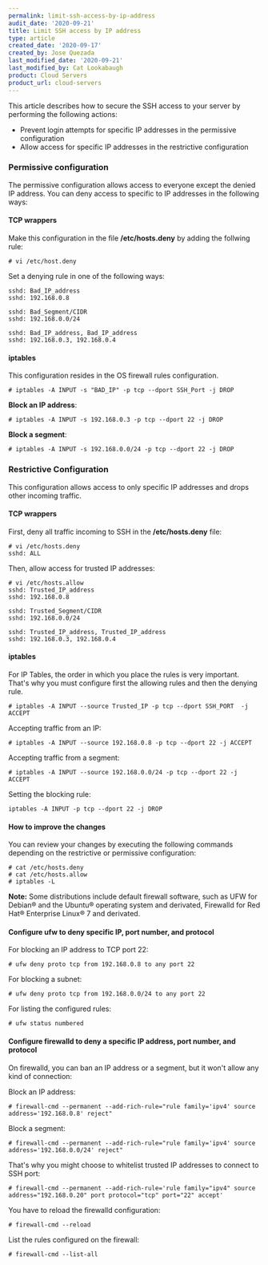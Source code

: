 ```yaml
---
permalink: limit-ssh-access-by-ip-address
audit_date: '2020-09-21'
title: Limit SSH access by IP address
type: article
created_date: '2020-09-17'
created_by: Jose Quezada
last_modified_date: '2020-09-21'
last_modified_by: Cat Lookabaugh
product: Cloud Servers
product_url: cloud-servers
---
```


This article describes how to secure the SSH access to your server by performing the following actions:

- Prevent login attempts for specific IP addresses in the permissive configuration
- Allow access for specific IP addresses in the restrictive configuration

### Permissive configuration

The permissive configuration allows access to everyone except the denied IP address. You can deny access to specific
to IP addresses in the following ways:

#### TCP wrappers

Make this configuration in the file **/etc/hosts.deny** by adding the follwing rule:

	# vi /etc/host.deny

Set a denying rule in one of the following ways:

	sshd: Bad_IP_address
	sshd: 192.168.0.8

	sshd: Bad_Segment/CIDR
	sshd: 192.168.0.0/24

	sshd: Bad_IP_address, Bad_IP_address
	sshd: 192.168.0.3, 192.168.0.4

#### iptables

This configuration resides in the OS firewall rules configuration.

	# iptables -A INPUT -s "BAD_IP" -p tcp --dport SSH_Port -j DROP

**Block an IP address**:

	# iptables -A INPUT -s 192.168.0.3 -p tcp --dport 22 -j DROP

**Block a segment**:

	# iptables -A INPUT -s 192.168.0.0/24 -p tcp --dport 22 -j DROP

### Restrictive Configuration

This configuration allows access to only specific IP addresses and drops other incoming traffic.

#### TCP wrappers

First, deny all traffic incoming to SSH in the **/etc/hosts.deny** file:

	# vi /etc/hosts.deny
	sshd: ALL

Then, allow access for trusted IP addresses:

	# vi /etc/hosts.allow
	sshd: Trusted_IP_address
	sshd: 192.168.0.8

	sshd: Trusted_Segment/CIDR
	sshd: 192.168.0.0/24

	sshd: Trusted_IP_address, Trusted_IP_address
	sshd: 192.168.0.3, 192.168.0.4

#### iptables

For IP Tables, the order in which you place the rules is very important. That's why you must configure first the
allowing rules and then the denying rule. 

	# iptables -A INPUT --source Trusted_IP -p tcp --dport SSH_PORT  -j ACCEPT
	
Accepting traffic from an IP:

	# iptables -A INPUT --source 192.168.0.8 -p tcp --dport 22 -j ACCEPT
	
Accepting traffic from a segment:

	# iptables -A INPUT --source 192.168.0.0/24 -p tcp --dport 22 -j ACCEPT
	
Setting the blocking rule:

	iptables -A INPUT -p tcp --dport 22 -j DROP

#### How to improve the changes

You can review your changes by executing the following commands depending on the restrictive or permissive configuration:

	# cat /etc/hosts.deny
	# cat /etc/hosts.allow
	# iptables -L

**Note:** Some distributions include default firewall software, such as UFW for Debian&reg; and the Ubuntu&reg; operating system and derivated, Firewalld for Red Hat&reg; Enterprise Linux&reg; 7 and derivated.

#### Configure ufw to deny specific IP, port number, and protocol

For blocking an IP address to TCP port 22:

	# ufw deny proto tcp from 192.168.0.8 to any port 22

For blocking a subnet:

	# ufw deny proto tcp from 192.168.0.0/24 to any port 22

For listing the configured rules:

	# ufw status numbered


#### Configure firewalld to deny a specific IP address, port number, and protocol

On firewalld, you can ban an IP address or a segment, but it won't allow any kind of connection:

Block an IP address:

	# firewall-cmd --permanent --add-rich-rule="rule family='ipv4' source address='192.168.0.8' reject"

Block a segment:

	# firewall-cmd --permanent --add-rich-rule="rule family='ipv4' source address='192.168.0.0/24' reject"

That's why you might choose to whitelist trusted IP addresses to connect to SSH port:

	# firewall-cmd --permanent --add-rich-rule='rule family="ipv4" source address="192.168.0.20" port protocol="tcp" port="22" accept'

You have to reload the firewalld configuration:
	
	# firewall-cmd --reload

List the rules configured on the firewall:
	
	# firewall-cmd --list-all

